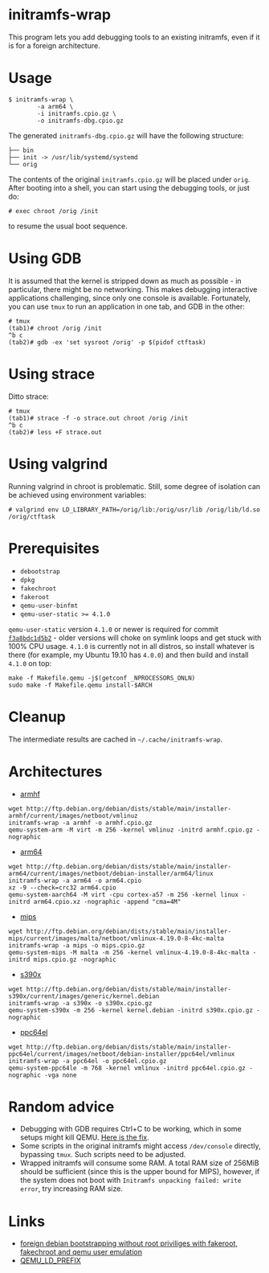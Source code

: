 # initramfs-wrap

This program lets you add debugging tools to an existing initramfs, even if it
is for a foreign architecture.

# Usage

```
$ initramfs-wrap \
        -a arm64 \
        -i initramfs.cpio.gz \
        -o initramfs-dbg.cpio.gz
```

The generated `initramfs-dbg.cpio.gz` will have the following structure:

```
├── bin
├── init -> /usr/lib/systemd/systemd
└── orig
```

The contents of the original `initramfs.cpio.gz` will be placed under `orig`.
After booting into a shell, you can start using the debugging tools, or just do:

```
# exec chroot /orig /init
```

to resume the usual boot sequence.

# Using GDB

It is assumed that the kernel is stripped down as much as possible - in
particular, there might be no networking. This makes debugging interactive
applications challenging, since only one console is available. Fortunately, you
can use `tmux` to run an application in one tab, and GDB in the other:

```
# tmux
(tab1)# chroot /orig /init
^b c
(tab2)# gdb -ex 'set sysroot /orig' -p $(pidof ctftask)
```

# Using strace

Ditto strace:

```
# tmux
(tab1)# strace -f -o strace.out chroot /orig /init
^b c
(tab2)# less +F strace.out
```

# Using valgrind

Running valgrind in chroot is problematic. Still, some degree of isolation can
be achieved using environment variables:

```
# valgrind env LD_LIBRARY_PATH=/orig/lib:/orig/usr/lib /orig/lib/ld.so /orig/ctftask
```

# Prerequisites

* `debootstrap`
* `dpkg`
* `fakechroot`
* `fakeroot`
* `qemu-user-binfmt`
* `qemu-user-static >= 4.1.0`

`qemu-user-static` version `4.1.0` or newer is required for commit
[`f3a8bdc1d5b2`](https://git.qemu.org/?p=qemu.git;a=commit;h=f3a8bdc1d5b2) -
older versions will choke on symlink loops and get stuck with 100% CPU usage.
`4.1.0` is currently not in all distros, so install whatever is there (for
example, my Ubuntu 19.10 has `4.0.0`) and then build and install `4.1.0` on top:

```
make -f Makefile.qemu -j$(getconf _NPROCESSORS_ONLN)
sudo make -f Makefile.qemu install-$ARCH
```

# Cleanup

The intermediate results are cached in `~/.cache/initramfs-wrap`.

# Architectures

* [armhf](https://wiki.debian.org/ArmHardFloatPort)

```
wget http://ftp.debian.org/debian/dists/stable/main/installer-armhf/current/images/netboot/vmlinuz
initramfs-wrap -a armhf -o armhf.cpio.gz
qemu-system-arm -M virt -m 256 -kernel vmlinuz -initrd armhf.cpio.gz -nographic
```

* [arm64](https://wiki.debian.org/Arm64Port)

```
wget http://ftp.debian.org/debian/dists/stable/main/installer-arm64/current/images/netboot/debian-installer/arm64/linux
initramfs-wrap -a arm64 -o arm64.cpio
xz -9 --check=crc32 arm64.cpio
qemu-system-aarch64 -M virt -cpu cortex-a57 -m 256 -kernel linux -initrd arm64.cpio.xz -nographic -append "cma=4M"
```

* [mips](https://wiki.debian.org/MIPSPort)

```
wget http://ftp.debian.org/debian/dists/stable/main/installer-mips/current/images/malta/netboot/vmlinux-4.19.0-8-4kc-malta
initramfs-wrap -a mips -o mips.cpio.gz
qemu-system-mips -M malta -m 256 -kernel vmlinux-4.19.0-8-4kc-malta -initrd mips.cpio.gz -nographic
```

* [s390x](https://www.debian.org/ports/s390/)

```
wget http://ftp.debian.org/debian/dists/stable/main/installer-s390x/current/images/generic/kernel.debian
initramfs-wrap -a s390x -o s390x.cpio.gz
qemu-system-s390x -m 256 -kernel kernel.debian -initrd s390x.cpio.gz -nographic
```

* [ppc64el](https://wiki.debian.org/ppc64el)

```
wget http://ftp.debian.org/debian/dists/stable/main/installer-ppc64el/current/images/netboot/debian-installer/ppc64el/vmlinux
initramfs-wrap -a ppc64el -o ppc64el.cpio.gz
qemu-system-ppc64le -m 768 -kernel vmlinux -initrd ppc64el.cpio.gz -nographic -vga none
```

# Random advice

* Debugging with GDB requires Ctrl+C to be working, which in some setups might
  kill QEMU. [Here is the fix](https://stackoverflow.com/a/49751144).
* Some scripts in the original initramfs might access `/dev/console` directly,
  bypassing `tmux`. Such scripts need to be adjusted.
* Wrapped initramfs will consume some RAM. A total RAM size of 256MiB should be
  sufficient (since this is the upper bound for MIPS), however, if the system
  does not boot with `Initramfs unpacking failed: write error`, try increasing
  RAM size.

# Links

* [foreign debian bootstrapping without root priviliges with fakeroot,
   fakechroot and qemu user emulation](
https://blog.mister-muffin.de/2011/04/02/foreign-debian-bootstrapping-without-root-priviliges-with-fakeroot,-fakechroot-and-qemu-user-emulation/
)
* [QEMU_LD_PREFIX](
https://git.qemu.org/?p=qemu.git;a=blob;f=linux-user/main.c;h=560d053f7249d046107ae03bb101dd6ad7a69817#l417
)
